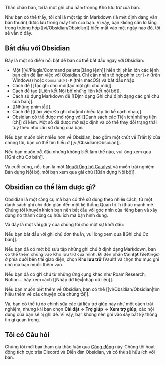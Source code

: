 Thân chào bạn, tôi là một ghi chú nằm tronng Kho lưu trữ của bạn.

Như bạn có thể thấy, tôi chỉ là một tập tin Markdown (là một định dạng văn bản thuần) được lưu trong máy tính của bạn.
Vì vậy, bạn không cần lo lắng trong trường hợp [[vi/Obsidian/Obsidian]] biến mất vào một ngày nào đó, tôi sẽ vẫn ở đây.

## Bắt đầu với Obsidian

Đây là một số điểm nổi bật để bạn có thể bắt đầu ngay với Obsidian:

- Một [[vi/Plugin/Command palette|Bảng lệnh]] hiển thị phần lớn các lệnh bạn cần để làm việc với Obsidian. Chỉ cần nhấn tổ hợp phím `Ctrl-P` (trên Windows) hoặc `Command(⌘)-P` (trên macOS) và bắt đầu nhập.
- Cách để [[Tạo ghi chú mới|tạo một ghi chú mới]].
- Cách để tạo [[Liên kết Nội bộ|những liên kết nội bộ]].
- Cách sử dụng Markdown để [[Định dạng Ghi chú|định dạng các ghi chú của bạn]].
- [[Những phím tắt]].
- Cách để [[Làm việc Đa ghi chú|mở nhiều tập tin kề cạnh nhau]].
- Obsidian cỏ thể được mở rộng với [[Danh sách các Tiện ích|những tiện ích]] đi kèm. Một số đã được mở mặc định và có thể thay đổi trạng thái tuỳ theo nhu cầu sử dụng của bạn.

Nếu bạn muốn biết nhiều hơn về Obsidian, bao gồm một chút về Triết lý của chúng tôi, bạn có thể tìm hiểu ở [[vi/Obsidian/Obsidian]].

Nếu bạn muốn bắt đầu nhưng không biết làm thế nào, vui lòng xem qua [[Ghi chú Cơ bản]].

Và cuối cùng, nếu bạn là một [Người Ủng hộ Catalyst](https://obsidian.md/pricing) và muốn trải nghiệm Bản dựng Nội bộ, mời bạn xem qua ghi chú [[Bản dựng Nội bộ]].

## Obsidian có thể làm được gì?

Obsidian là một công cụ mà bạn có thể sử dụng theo nhiều cách, từ một danh sách ghi chú đơn giản đến một hệ thống Quản trị Tri thức mạnh mẽ.
Chúng tôi khuyến khích bạn nên bắt đầu với góc nhìn của riêng bạn và xây dựng nó thành công cụ hữu ích mà bạn hình dung.

Và đây là một vài gợi ý của chúng tôi cho một sự khởi đầu:

Nếu bạn bắt đầu với ghi chú đơn thuần, vui lòng xem qua [[Ghi chú Cơ bản]].

Nếu bạn đã có một bộ sưu tập những ghi chú ở định dạng Markdown, bạn có thể thêm chúng vào Kho lưu trữ của mình.
Đi đến phần **Cài đặt** (Settings) ở phía dưới bên trái giao diện, chọn **Kho lưu trữ** (Vault) và chọn thư mục ghi chú mà bạn muốn thêm vào.

Nếu bạn đã có ghi chú từ những ứng dụng khác như Roam Research, Notion... hãy xem cách [[Nhập dữ liệu|nhập dữ liệu]].

Nếu bạn muốn biết thêm về Obsidian, bạn có thể [[vi/Obsidian/Obsidian|tìm hiểu thêm về câu chuyện của chúng tôi]].

Và, bạn có thể tự do chỉnh sửa các tài liệu trợ giúp này như một cách trải nghiệm, nhưng khi bạn chọn **Cài đặt** => **Trợ giúp** => **Xem trợ giúp**, các nội dung của bạn sẽ bị ghi đè.
Vì vậy, bạn không nên ghi vào đấy bất kỳ thông tin gì quan trọng.

## Tôi có Câu hỏi

Chúng tôi mời bạn tham gia thảo luận qua [Cộng đồng](https://obsidian.md/community) này. Chúng tôi hoạt động tích cực trên Discord và Diễn đàn Obsidian, và có thể sẽ hữu ích với bạn.
